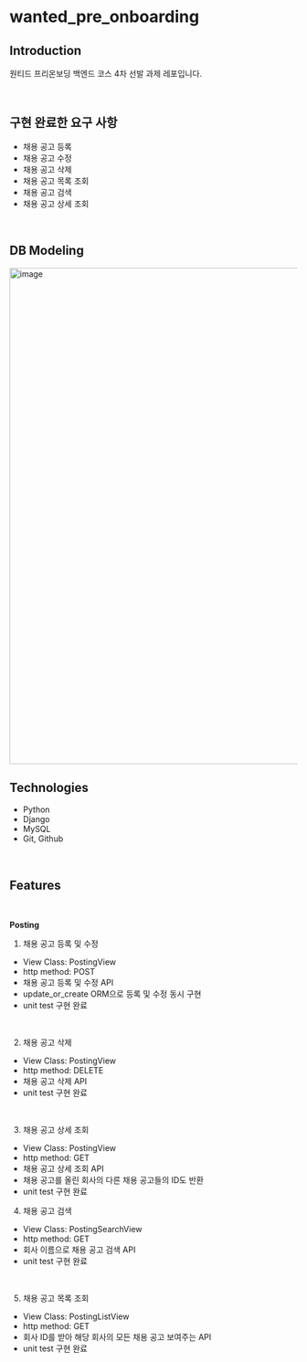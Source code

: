 # wanted_pre_onboarding


## Introduction
원티드 프리온보딩 백엔드 코스 4차 선발 과제 레포입니다.


</br>

## 구현 완료한 요구 사항
- 채용 공고 등록
- 채용 공고 수정
- 채용 공고 삭제
- 채용 공고 목록 조회
- 채용 공고 검색
- 채용 공고 상세 조회


</br>

## DB Modeling

<img width="869" alt="image" src="https://user-images.githubusercontent.com/65996045/185530653-acce9b8e-bc0f-4bd0-9987-74794342516d.png">

</br>

## Technologies
- Python
- Django
- MySQL
- Git, Github


</br>

## Features

</br>

**Posting**
1. 채용 공고 등록 및 수정
  - View Class: PostingView
  - http method: POST
  - 채용 공고 등록 및 수정 API
  - update_or_create ORM으로 등록 및 수정 동시 구현
  - unit test 구현 완료
  
<br>
  
2. 채용 공고 삭제
  - View Class: PostingView
  - http method: DELETE
  - 채용 공고 삭제 API
  - unit test 구현 완료

<br>
  
3. 채용 공고 상세 조회
  - View Class: PostingView
  - http method: GET
  - 채용 공고 상세 조회 API
  - 채용 공고를 올린 회사의 다른 채용 공고들의 ID도 반환
  - unit test 구현 완료
  
4. 채용 공고 검색
  - View Class: PostingSearchView
  - http method: GET
  - 회사 이름으로 채용 공고 검색 API
  - unit test 구현 완료

<br>
  
5. 채용 공고 목록 조회 
  - View Class: PostingListView
  - http method: GET
  - 회사 ID를 받아 해당 회사의 모든 채용 공고 보여주는 API
  - unit test 구현 완료

</br>


